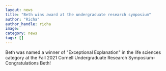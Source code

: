 ```yaml
---
layout: news
title: "Beth wins award at the undergraduate research symposium"
author: "Richa"
author_handle: richa
image: 
category: news
tags: []
---
```

Beth was named a winner of "Exceptional Explanation" in the life sciences category at the Fall 2021 Cornell Undergraduate Research Symposium- Congratulations Beth!